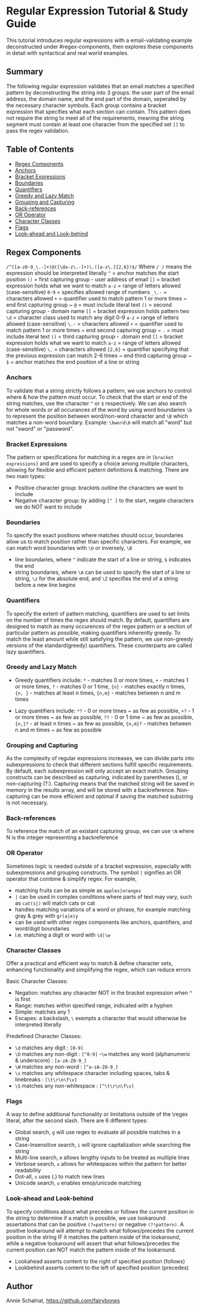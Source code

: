 # Regular Expression Tutorial & Study Guide
This tutorial introduces regular expressions with a email-validating example deconstructed under #regex-components, then explores these components in detail with syntactical and real world examples.

## Summary

The following regular expression validates that an email matches a specified pattern by deconstructing the string into 3 groups: the user part of the email address, the domain name, and the end part of the domain, seperated by the necessary character symbols. Each group contains a bracket expression that specifies what each section can contain. This pattern does not require the string to meet all of the requirements, meaning the string segment must contain at least one character from the specified set `[]` to pass the regex validation.

## Table of Contents

- [Regex Components](#regex-components)
- [Anchors](#anchors)
- [Bracket Expressions](#bracket-expressions)
- [Boundaries](#boundaries)
- [Quantifiers](#quantifiers)
- [Greedy and Lazy Match](#greedy-and-lazy-match)
- [Grouping and Capturing](#grouping-and-capturing)
- [Back-references](#back-references)
- [OR Operator](#or-operator)
- [Character Classes](#character-classes)
- [Flags](#flags)
- [Look-ahead and Look-behind](#look-ahead-and-look-behind)

## Regex Components
`/^([a-z0-9_\.-]+)@([\da-z\.-]+)\.([a-z\.]{2,6})$/`
Where `/ /` means the expression should be interpreted literally
`^` = anchor matches the start position
`()` = first capturing group - user address of email
`[]` = bracket expression holds what we want to match
`a-z` = range of letters allowed (case-sensitive)
`0-9` = specifies allowed range of numbers
`_\.-` = characters allowed
`+` = quantifier used to match pattern 1 or more times
~ end first capturing group ~
`@` = must include literal text
`()` = second capturing group - domain name
`[]` = bracket expression holds pattern two
`\d` = character class used to match any digit 0-9
`a-z` = range of letters allowed (case-sensitive)
`\.-` = characters allowed
`+` = quantifier used to match pattern 1 or more times
~ end second capturing group ~
`.` = must include literal text
`()` = third capturing group - .domain end
`[]` = bracket expression holds what we want to match
`a-z` = range of letters allowed (case-sensitive)
`\.` = characters allowed
`{2,6}` = quantifier specifying that the previous expression can match 2-6 times
~ end third capturing group ~
`$` = anchor matches the end position of a line or string

### Anchors
To validate that a string strictly follows a pattern, we use anchors to control where & how the pattern must occur. To check that the start or end of the string matches, use the character `^` or `$` respectively. We can also search for whole words or all occurances of the word by using word boundaries `\b` to represent the position between word/non-word character and `\B` which matches a non-word boundary.
Example: `\bword\b` will match all "word" but not "sword" or "password". 

### Bracket Expressions
The pattern or specifications for matching in a regex are in `[bracket expressions]` and are used to specify a choice among multiple characters, allowing for flexible and efficient pattern definitions & matching. There are two main types:
- Positive character group: brackets outline the characters we want to include
- Negative character group: by adding `[^ ]` to the start, negate characters we do NOT want to include

### Boundaries
To specify the exact positions where matches should occur, boundaries allow us to match position rather than specific characters. For example, we can match word boundaries with `\b` or inversely, `\B`
- line boundaries, where `^` indicate the start of a line or string, `$` indicates the end
- string boundaries, where `\A` can be used to specify the start of a line or string, `\z` for the absolute end, and `\Z` specifies the end of a string before a new line begins

### Quantifiers
To specify the extent of pattern matching, quantifiers are used to set limits on the number of times the regex should match. By default, quantifiers are designed to match as many occurences of the regex pattern or a section of particular pattern as possible, making quantifiers inherently greedy. To match the least amount while still satisfying the pattern, we use non-greedy versions of the standard(greedy) quantifiers. These counterparts are called lazy quantifiers.

### Greedy and Lazy Match
- Greedy quantifiers include: `*` - matches 0 or more times, `+` - matches 1 or more times, `?` - matches 0 or 1 time,
`{n}` - matches exactly n times, `{n, }` - matches at least n times, `{n,m}` - matches between n and m times

- Lazy quantifiers include: `*?` - 0 or more times ~ as few as possible, `+?` - 1 or more times ~ as few as possible, `??` - 0 or 1 time ~ as few as possible, `{n,}?` - at least n times ~ as few as possible, `{n,m}?` - matches between n and m times ~ as few as possible

### Grouping and Capturing
As the complexity of regular expressions increases, we can divide parts into subexpressions to check that different sections fulfill specific requirements. By default, each subexpression will only accept an exact match. Grouping constructs can be described as capturing, indicated by parentheses (), or non-capturing (?:). Capturing means that the matched string will be saved in memory in the results array, and will be stored with a backreference. Non-capturing can be more efficient and optimal if saving the matched substring is not necessary.

### Back-references
To reference the match of an existant capturing group, we can use `\N` where N is the integer representing a backreference

### OR Operator
Sometimes logic is needed outside of a bracket expression, especially with subexpressions and grouping constructs. The symbol `|` signifies an OR operator that combine & simplify regex. For example, 
- matching fruits can be as simple as `apples|oranges` 
- `|` can be used in complex conditions where parts of text may vary, such as `cat(s|)` will match cats or cat
- handles matching variations of a word or phrase, for example matching gray & grey with `gr(a|e)y`
- can be used with other regex components like anchors, quantifiers, and word/digit boundaries
- i.e. matching a digit or word with `\d|\w`

### Character Classes
Offer a practical and efficient way to match & define character sets, enhancing functionality and simplifying the regex, which can reduce errors

Basic Character Classes:
- Negation: matches any character NOT in the bracket expression when ^ is first
- Range: matches within specified range, indicated with a hyphen
- Simple: matches any 1
- Escapes: a backslash, `\` exempts a character that would otherwise be interpreted literally 

Predefined Character Classes:
- `\d` matches any digit : `[0-9]`
- `\D` matches any non-digit : `[^0-9]`
-`\w` matches any word (alphanumeric & underscore) : `[a-zA-Z0-9_]`
- `\W` matches any non-word : `[^a-zA-Z0-9_]`
- `\s` matches any whitespace character including spaces, tabs & linebreaks : `[\t\r\n\f\v]`
- `\S` matches any non-whitespace : `[^\t\r\n\f\v]`

### Flags
A way to define additional functionality or limitations outside of the \regex literal\, after the second slash. There are 6 different types:
- Global search, `g` will use regex to evaluate all possible matches in a string
- Case-Insensitive search, `i` will ignore capitalization while searching the string
- Multi-line search, `m` allows lengthy inputs to be treated as multiple lines
- Verbose search, `x` allows for whitespaces within the pattern for better readability
- Dot-all, `s` uses (.) to match new lines
- Unicode search, `u` enables emoji/unicode matching

### Look-ahead and Look-behind
To specify conditions about what precedes or follows the current position in the string to determine if a match is possible, we use lookaround assertations that can be positive `(?=pattern)` or negative `(?!pattern)`. A positive lookaround will attempt to match what follows/precedes the current position in the string IF it matches the pattern inside of the lookaround, while a negative lookaround will assert that what follows/precedes the current position can NOT match the pattern inside of the lookaround.
- Lookahead asserts content to the right of specified position (follows)
- Lookbehind asserts content to the left of specified position (precedes)

## Author
Annie Schalnat, https://github.com/fairybones